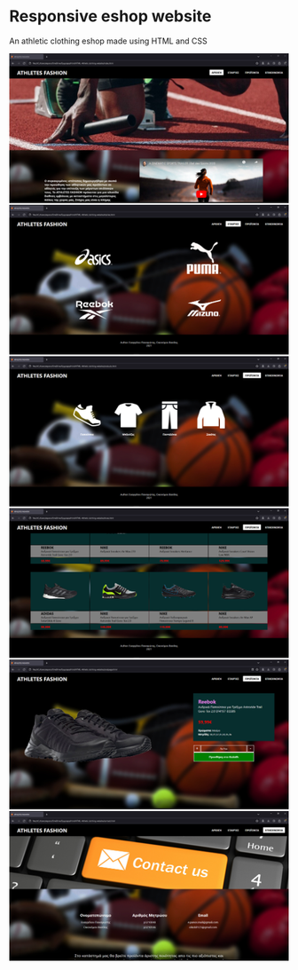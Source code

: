 # Responsive eshop website 
An athletic clothing eshop made using HTML and CSS

![screenshot](img/Screenshot(1).png)
![screenshot](img/Screenshot(2).png)
![screenshot](img/Screenshot(4).png)
![screenshot](img/Screenshot(5).png)
![screenshot](img/Screenshot(6).png)
![screenshot](img/Screenshot(7).png)

